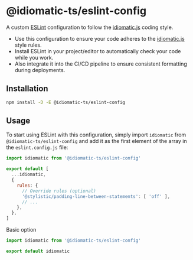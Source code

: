 # @idiomatic-ts/eslint-config

A custom [ESLint](https://eslint.org/) configuration to follow the [idiomatic.js] coding style.

* Use this configuration to ensure your code adheres to the [idiomatic.js] style rules.
* Install ESLint in your project/editor to automatically check your code while you work.
* Also integrate it into the CI/CD pipeline to ensure consistent formatting during deployments.

## Installation
```bash
npm install -D -E @idiomatic-ts/eslint-config
```

## Usage
To start using ESLint with this configuration, simply import `idiomatic` from `@idiomatic-ts/eslint-config` and add it as the first element of the array in the `eslint.config.js` file:
```javascript
import idiomatic from '@idiomatic-ts/eslint-config'

export default [
  ...idiomatic,
  {
    rules: {
      // Override rules (optional)
      '@stylistic/padding-line-between-statements': [ 'off' ],
      // ...
    },
  },
]
```
Basic option
```javascript
import idiomatic from '@idiomatic-ts/eslint-config'

export default idiomatic
```


[idiomatic.js]: https://github.com/rwaldron/idiomatic.js/
